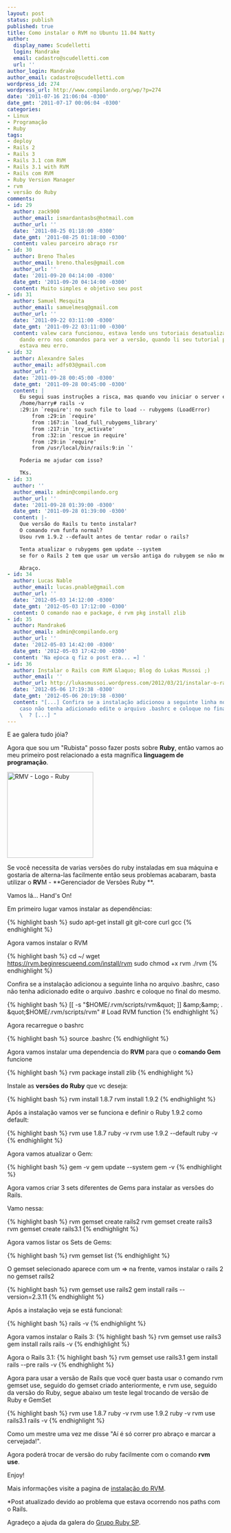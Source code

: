 ```yaml
---
layout: post
status: publish
published: true
title: Como instalar o RVM no Ubuntu 11.04 Natty
author:
  display_name: Scudelletti
  login: Mandrake
  email: cadastro@scudelletti.com
  url: ''
author_login: Mandrake
author_email: cadastro@scudelletti.com
wordpress_id: 274
wordpress_url: http://www.compilando.org/wp/?p=274
date: '2011-07-16 21:06:04 -0300'
date_gmt: '2011-07-17 00:06:04 -0300'
categories:
- Linux
- Programação
- Ruby
tags:
- deploy
- Rails 2
- Rails 3
- Rails 3.1 com RVM
- Rails 3.1 with RVM
- Rails com RVM
- Ruby Version Manager
- rvm
- versão do Ruby
comments:
- id: 29
  author: zack900
  author_email: ismardantasbs@hotmail.com
  author_url: ''
  date: '2011-08-25 01:18:00 -0300'
  date_gmt: '2011-08-25 01:18:00 -0300'
  content: valeu parceiro abraço rsr
- id: 30
  author: Breno Thales
  author_email: breno.thales@gmail.com
  author_url: ''
  date: '2011-09-20 04:14:00 -0300'
  date_gmt: '2011-09-20 04:14:00 -0300'
  content: Muito simples e objetivo seu post
- id: 31
  author: Samuel Mesquita
  author_email: samuelmesq@gmail.com
  author_url: ''
  date: '2011-09-22 03:11:00 -0300'
  date_gmt: '2011-09-22 03:11:00 -0300'
  content: valew cara funcionou, estava lendo uns tutoriais desatualizados e tava
    dando erro nos comandos para ver a versão, quando li seu tutorial percebi onde
    estava meu erro.
- id: 32
  author: Alexandre Sales
  author_email: adfs03@gmail.com
  author_url: ''
  date: '2011-09-28 00:45:00 -0300'
  date_gmt: '2011-09-28 00:45:00 -0300'
  content: |
    Eu segui suas instruções a risca, mas quando vou iniciar o server ele gera erro....
    /home/harry# rails -v
    :29:in `require': no such file to load -- rubygems (LoadError)
        from :29:in `require'
        from :167:in `load_full_rubygems_library'
        from :217:in `try_activate'
        from :32:in `rescue in require'
        from :29:in `require'
        from /usr/local/bin/rails:9:in `'

    Poderia me ajudar com isso?

    TKs.
- id: 33
  author: ''
  author_email: admin@compilando.org
  author_url: ''
  date: '2011-09-28 01:39:00 -0300'
  date_gmt: '2011-09-28 01:39:00 -0300'
  content: |-
    Que versão do Rails tu tento instalar?
    O comando rvm funfa normal?
    Usou rvm 1.9.2 --default antes de tentar rodar o rails?

    Tenta atualizar o rubygems gem update --system
    se for o Rails 2 tem que usar um versão antiga do rubygem se não me engano a 1.5.3.

    Abraço.
- id: 34
  author: Lucas Nable
  author_email: lucas.pnable@gmail.com
  author_url: ''
  date: '2012-05-03 14:12:00 -0300'
  date_gmt: '2012-05-03 17:12:00 -0300'
  content: O comando nao e package, é rvm pkg install zlib
- id: 35
  author: Mandrake6
  author_email: admin@compilando.org
  author_url: ''
  date: '2012-05-03 14:42:00 -0300'
  date_gmt: '2012-05-03 17:42:00 -0300'
  content: 'Na eṕoca q fiz o post era... =] '
- id: 36
  author: Instalar o Rails com RVM &laquo; Blog do Lukas Mussoi ;)
  author_email: ''
  author_url: http://lukasmussoi.wordpress.com/2012/03/21/instalar-o-rails-com-rvm/
  date: '2012-05-06 17:19:38 -0300'
  date_gmt: '2012-05-06 20:19:38 -0300'
  content: "[...] Confira se a instalação adicionou a seguinte linha no arquivo .bashrc,
    caso não tenha adicionado edite o arquivo .bashrc e coloque no final do mesmo.
    \  ? [...] "
---
```

E ae galera tudo jóia?

Agora que sou um "Rubista" posso fazer posts sobre **Ruby**, então vamos ao meu primeiro post relacionado a esta magnífica **linguagem de programação**. 

<a href="http://blog-scudelletti.rhcloud.com/wp-content/uploads/2011/07/logo.png"><img class="aligncenter size-full wp-image-275" title="RMV - Logo - Ruby" src="http://blog-scudelletti.rhcloud.com/wp-content/uploads/2011/07/logo.png" alt="RMV - Logo - Ruby" width="200" height="200" /></a>

Se você necessita de varias versões do ruby instaladas em sua máquina e gostaria de alterna-las facilmente então seus problemas acabaram, basta utilizar o **RV**M - **Gerenciador de Versões Ruby **.

Vamos lá... Hand's On!

Em primeiro lugar vamos instalar as dependências:

{% highlight bash %}
sudo apt-get install git git-core curl gcc
{% endhighlight %}

Agora vamos instalar o RVM

{% highlight bash %}
cd ~/
wget https://rvm.beginrescueend.com/install/rvm
sudo chmod +x rvm
./rvm
{% endhighlight %}

Confira se a instalação adicionou a seguinte linha no arquivo .bashrc, caso não tenha adicionado edite o arquivo .bashrc e coloque no final do mesmo.

{% highlight bash %}
[[ -s &quot;$HOME/.rvm/scripts/rvm&quot; ]] &amp;&amp; . &quot;$HOME/.rvm/scripts/rvm&quot; # Load RVM function
{% endhighlight %}

Agora recarregue o bashrc

{% highlight bash %}
source .bashrc
{% endhighlight %}

Agora vamos instalar uma dependencia do **RVM** para que o **comando Gem** funcione

{% highlight bash %}
rvm package install zlib
{% endhighlight %}

Instale as **versões do Ruby** que vc deseja:

{% highlight bash %}
rvm install 1.8.7
rvm install 1.9.2
{% endhighlight %}

Após a instalação vamos ver se funciona e definir o Ruby 1.9.2 como default:

{% highlight bash %}
rvm use 1.8.7
ruby -v
rvm use 1.9.2 --default
ruby -v
{% endhighlight %}

Agora vamos atualizar o Gem:

{% highlight bash %}
gem -v
gem update --system
gem -v
{% endhighlight %}

Agora vamos criar 3 sets diferentes de Gems para instalar as versões do Rails.

Vamo nessa:

{% highlight bash %}
rvm gemset create rails2
rvm gemset create rails3
rvm gemset create rails3.1
{% endhighlight %}

Agora vamos listar os Sets de Gems:

{% highlight bash %}
rvm gemset list
{% endhighlight %}

O gemset selecionado aparece com um =&gt; na frente, vamos instalar o rails 2 no gemset rails2

{% highlight bash %}
rvm gemset use rails2
gem install rails --version=2.3.11
{% endhighlight %}

Após a instalação veja se está funcional:

{% highlight bash %}
rails -v
{% endhighlight %}

Agora vamos instalar o Rails 3:
{% highlight bash %}
rvm gemset use rails3
gem install rails
rails -v
{% endhighlight %}

Agora o Rails 3.1:
{% highlight bash %}
rvm gemset use rails3.1
gem install rails --pre
rails -v
{% endhighlight %}

Agora para usar a versão de Rails que você quer basta usar o comando rvm gemset use, seguido do gemset criado anteriormente, e rvm use, seguido da versão do Ruby, segue abaixo um teste legal trocando de versão de Ruby e GemSet

{% highlight bash %}
rvm use 1.8.7
ruby -v
rvm use 1.9.2
ruby -v
rvm use rails3.1
rails -v
{% endhighlight %}

Como um mestre uma vez me disse "Aí é só correr pro abraço e marcar a cervejada!".

Agora poderá trocar de versão do ruby facilmente com o comando **rvm use**.

Enjoy!

Mais informações visite a pagina de <a href="https://rvm.beginrescueend.com/rvm/install/">instalação do RVM</a>.

*Post atualizado devido ao problema que estava ocorrendo nos paths com o Rails.

Agradeço a ajuda da galera do <a href="https://groups.google.com/group/ruby-sp?hl=pt&amp;pli=1">Grupo Ruby SP</a>.